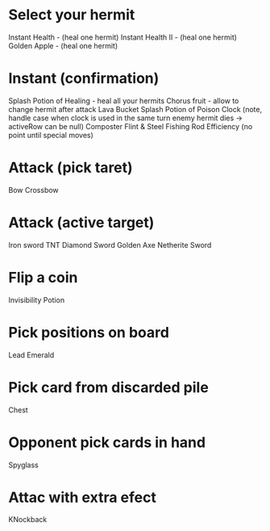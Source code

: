 # Select your hermit
Instant Health - (heal one hermit)
Instant Health II - (heal one hermit)
Golden Apple - (heal one hermit)

# Instant (confirmation)
Splash Potion of Healing - heal all your hermits
Chorus fruit - allow to change hermit after attack
Lava Bucket
Splash Potion of Poison
Clock (note, handle case when clock is used in the same turn enemy hermit dies -> activeRow can be null)
Composter
Flint & Steel
Fishing Rod
Efficiency (no point until special moves)

# Attack (pick taret)
Bow
Crossbow

# Attack (active target)
Iron sword
TNT
Diamond Sword
Golden Axe
Netherite Sword

# Flip a coin
Invisibility Potion

# Pick positions on board
Lead
Emerald

# Pick card from discarded pile
Chest

# Opponent pick cards in hand
Spyglass

# Attac with extra efect
KNockback